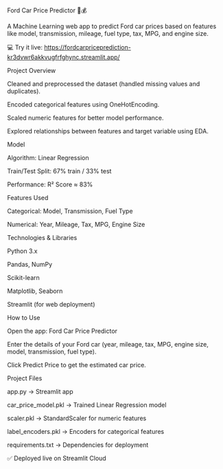 Ford Car Price Predictor 🚗💰

A Machine Learning web app to predict Ford car prices based on features like model, transmission, mileage, fuel type, tax, MPG, and engine size.

💻 Try it live: https://fordcarpriceprediction-kr3dvwr6akkvugfrfghync.streamlit.app/

Project Overview

Cleaned and preprocessed the dataset (handled missing values and duplicates).

Encoded categorical features using OneHotEncoding.

Scaled numeric features for better model performance.

Explored relationships between features and target variable using EDA.

Model

Algorithm: Linear Regression

Train/Test Split: 67% train / 33% test

Performance: R² Score ≈ 83%

Features Used

Categorical: Model, Transmission, Fuel Type

Numerical: Year, Mileage, Tax, MPG, Engine Size

Technologies & Libraries

Python 3.x

Pandas, NumPy

Scikit-learn

Matplotlib, Seaborn

Streamlit (for web deployment)

How to Use

Open the app: Ford Car Price Predictor

Enter the details of your Ford car (year, mileage, tax, MPG, engine size, model, transmission, fuel type).

Click Predict Price to get the estimated car price.

Project Files

app.py → Streamlit app

car_price_model.pkl → Trained Linear Regression model

scaler.pkl → StandardScaler for numeric features

label_encoders.pkl → Encoders for categorical features

requirements.txt → Dependencies for deployment

✅ Deployed live on Streamlit Cloud
